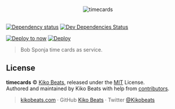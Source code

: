 <p align="center">
  <br>
  <img src="https://cdn.rawgit.com/Kikobeats/timecards/3a7c885c/static/001%20-%20TpKZIF4.jpg?raw=true" alt="timecards">
  <br>
  <br>
</p>

[![Dependency status](https://img.shields.io/david/Kikobeats/timecards.svg?style=flat-square)](https://david-dm.org/Kikobeats/timecards)
[![Dev Dependencies Status](https://img.shields.io/david/dev/Kikobeats/timecards.svg?style=flat-square)](https://david-dm.org/Kikobeats/timecards#info=devDependencies)

[![Deploy to now](https://deploy.now.sh/static/button.svg)](https://deploy.now.sh/?repo=https://github.com/Kikobeats/timecards)
[![Deploy](https://www.herokucdn.com/deploy/button.svg)](https://heroku.com/deploy)

> Bob Sponja time cards as service.

## License

**timecards** © [Kiko Beats](https://kikobeats.com), released under the [MIT](https://github.com/Kikobeats/timecards/blob/master/LICENSE.md) License.<br>
Authored and maintained by Kiko Beats with help from [contributors](https://github.com/Kikobeats/timecards/contributors).

> [kikobeats.com](https://kikobeats.com) · GitHub [Kiko Beats](https://github.com/Kikobeats) · Twitter [@Kikobeats](https://twitter.com/Kikobeats)
